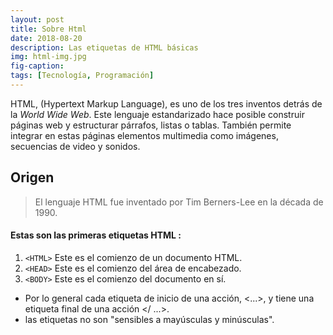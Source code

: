 ```yaml
---
layout: post
title: Sobre Html
date: 2018-08-20
description: Las etiquetas de HTML básicas
img: html-img.jpg 
fig-caption: 
tags: [Tecnología, Programación]
---
```


HTML, (Hypertext Markup Language), es uno de los tres inventos detrás de la *World Wide Web*. Este lenguaje estandarizado hace posible construir páginas web y estructurar párrafos, listas o tablas. También permite integrar en estas páginas elementos multimedia como imágenes, secuencias de video y sonidos.

 ## Origen
 > El lenguaje HTML fue inventado por Tim Berners-Lee en la década de 1990.

#### Estas son las primeras etiquetas HTML :

1. `<HTML>` 	Este es el comienzo de un documento HTML.
2. `<HEAD>` 	Este es el comienzo del área de encabezado.
3. `<BODY>` 	Este es el comienzo del documento en sí.

* Por lo general cada etiqueta de inicio de una acción, <...>,  y tiene una etiqueta final de una acción </ ...>.
* las etiquetas no son "sensibles a mayúsculas y minúsculas".  
